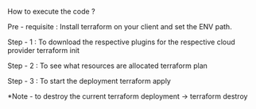 How to execute the code ?

Pre - requisite : Install terraform on your client and set the ENV path.

  Step - 1 : To download the respective plugins for the respective cloud provider
                terraform init 
                
  Step - 2 : To see what resources are allocated 
                terraform plan            
                
  Step - 3 : To start the deployment 
                terraform apply
                
  *Note - to destroy the current terraform deployment -> terraform destroy
